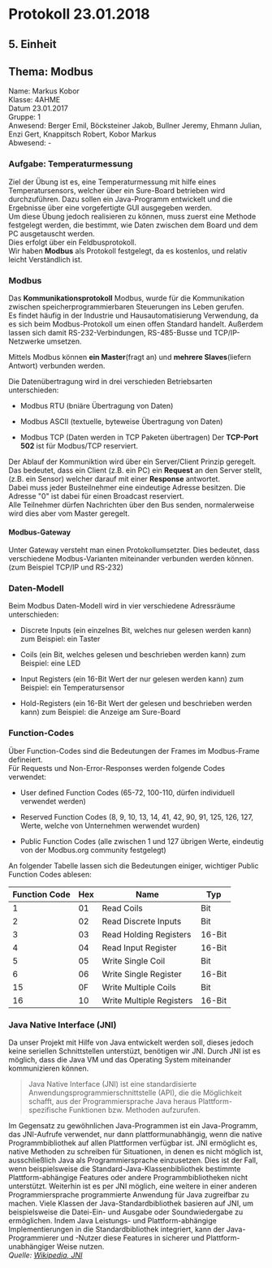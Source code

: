 # Protokoll 23.01.2018

## 5. Einheit
## Thema: Modbus

Name: Markus Kobor  <br>
Klasse: 4AHME  <br>
Datum 23.01.2017  <br>
Gruppe: 1  <br>
Anwesend: Berger Emil, Böcksteiner Jakob, Bullner Jeremy, Ehmann Julian, Enzi Gert, Knappitsch Robert, Kobor Markus  <br>
Abwesend: -  <br>

### Aufgabe: Temperaturmessung

Ziel der Übung ist es, eine Temperaturmessung mit hilfe eines Temperatursensors, welcher über ein Sure-Board betrieben wird durchzuführen. Dazu sollen ein Java-Programm entwickelt und die Ergebnisse über eine vorgefertigte GUI ausgegeben werden. <br>
Um diese Übung jedoch realisieren zu können, muss zuerst eine Methode festgelegt werden, die bestimmt, wie Daten zwischen dem Board und dem PC ausgetauscht werden. <br>
Dies erfolgt über ein Feldbusprotokoll. <br>
Wir haben **Modbus** als Protokoll festgelegt, da es kostenlos, und relativ leicht Verständlich ist.

### Modbus

Das **Kommunikationsprotokoll** Modbus, wurde für die Kommunikation zwischen speicherprogrammierbaren Steuerungen ins Leben gerufen. <br>
Es findet häufig in der Industrie und Hausautomatisierung Verwendung, da es sich beim Modbus-Protokoll um einen offen Standard handelt. Außerdem lassen sich damit RS-232-Verbindungen, RS-485-Busse und TCP/IP-Netzwerke umsetzen.


Mittels Modbus können **ein Master**(fragt an) und **mehrere Slaves**(liefern Antwort) verbunden werden.

 Die Datenübertragung wird in drei verschieden Betriebsarten unterschieden:

   * Modbus RTU (bniäre Übertragung von Daten)
    
   * Modbus ASCII (textuelle, byteweise Übertragung von Daten)
   
   * Modbus TCP (Daten werden in TCP Paketen übertragen)
      Der **TCP-Port 502** ist für Modbus/TCP reserviert.
    
Der Ablauf der Kommuniktion wird über ein Server/Client Prinzip geregelt. Das bedeutet, dass ein Client (z.B. ein PC) ein **Request** an den Server stellt, (z.B. ein Sensor) welcher darauf mit einer **Response** antwortet. <br>
Dabei muss jeder Busteilnehmer eine eindeutige Adresse besitzen. Die Adresse "0" ist dabei für einen Broadcast reserviert. <br>
Alle Teilnehmer dürfen Nachrichten über den Bus senden, normalerweise wird dies aber vom Master geregelt.

#### Modbus-Gateway

Unter Gateway versteht man einen Protokollumsetzter. Dies bedeutet, dass verschiedene Modbus-Varianten miteinander verbunden werden können. (zum Beispiel TCP/IP und RS-232)

### Daten-Modell

 Beim Modbus Daten-Modell wird in vier verschiedene Adressräume unterschieden:

   * Discrete Inputs (ein einzelnes Bit, welches nur gelesen werden kann)
      zum Beispiel: ein Taster
      
   * Coils (ein Bit, welches gelesen und beschrieben werden kann)
      zum Beispiel: eine LED
      
   * Input Registers (ein 16-Bit Wert der nur gelesen werden kann)
      zum Beispiel: ein Temperatursensor
    
   * Hold-Registers (ein 16-Bit Wert der gelesen und beschrieben werden kann)
      zum Beispiel: die Anzeige am Sure-Board
      

### Function-Codes

Über Function-Codes sind die Bedeutungen der Frames im Modbus-Frame defineiert. <br>
Für Requests und Non-Error-Responses werden folgende Codes verwendet:


   * User defined Function Codes (65-72, 100-110, dürfen individuell verwendet werden)
    
   * Reserved Function Codes (8, 9, 10, 13, 14, 41, 42, 90, 91, 125, 126, 127, Werte, welche von Unternehmen werwendet wurden)
   
   * Public Function Codes (alle zwischen 1 und 127 übrigen Werte, eindeutig von der Modbus.org community festgelegt)
   
An folgender Tabelle lassen sich die Bedeutungen einiger, wichtiger Public Function Codes ablesen:
   
   Function Code | Hex | Name | Typ
--------------- | --------- | --------- | ---
1 | 01 | Read Coils | Bit
2 | 02 | Read Discrete Inputs | Bit
3 | 03 | Read Holding Registers | 16-Bit
4 | 04 | Read Input Register | 16-Bit
5 | 05 | Write Single Coil | Bit
6 | 06 | Write Single Register | 16-Bit 
15| 0F | Write Multiple Coils |	Bit
16| 10 | Write Multiple Registers | 16-Bit


### Java Native Interface (JNI)

Da unser Projekt mit Hilfe von Java entwickelt werden soll, dieses jedoch keine seriellen Schnittstellen unterstüzt, benötigen wir JNI. Durch JNI ist es möglich, dass die Java VM und das Operating System miteinander kommunizieren können.

> Java Native Interface (JNI) ist eine standardisierte Anwendungsprogrammierschnittstelle (API), die die Möglichkeit schafft, aus   der Programmiersprache Java heraus Plattform-spezifische Funktionen bzw. Methoden aufzurufen.

Im Gegensatz zu gewöhnlichen Java-Programmen ist ein Java-Programm, das JNI-Aufrufe verwendet, nur dann plattformunabhängig, wenn die native Programmbibliothek auf allen Plattformen verfügbar ist. JNI ermöglicht es, native Methoden zu schreiben für Situationen, in denen es nicht möglich ist, ausschließlich Java als Programmiersprache einzusetzen. Dies ist der Fall, wenn beispielsweise die Standard-Java-Klassenbibliothek bestimmte Plattform-abhängige Features oder andere Programmbibliotheken nicht unterstützt. Weiterhin ist es per JNI möglich, eine weitere in einer anderen Programmiersprache programmierte Anwendung für Java zugreifbar zu machen. Viele Klassen der Java-Standardbibliothek basieren auf JNI, um beispielsweise die Datei-Ein- und Ausgabe oder Soundwiedergabe zu ermöglichen. Indem Java Leistungs- und Plattform-abhängige Implementierungen in die Standardbibliothek integriert, kann der Java-Programmierer und -Nutzer diese Features in sicherer und Plattform-unabhängiger Weise nutzen.  
  *Quelle: [Wikipedia, JNI](https://de.wikipedia.org/wiki/Java_Native_Interface)* 
